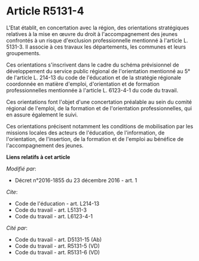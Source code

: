 # Article R5131-4

L'Etat établit, en concertation avec la région, des orientations stratégiques relatives à la mise en œuvre du droit à
l'accompagnement des jeunes confrontés à un risque d'exclusion professionnelle mentionné à l'article L. 5131-3. Il associe à
ces travaux les départements, les communes et leurs groupements. 

Ces orientations s'inscrivent dans le cadre du schéma prévisionnel de développement du service public régional de
l'orientation mentionné au 5° de l'article L. 214-13 du code de l'éducation et de la stratégie régionale coordonnée en
matière d'emploi, d'orientation et de formation professionnelles mentionnée à l'article L. 6123-4-1 du code du travail. 

Ces orientations font l'objet d'une concertation préalable au sein du comité régional de l'emploi, de la formation et de
l'orientation professionnelles, qui en assure également le suivi. 

Ces orientations précisent notamment les conditions de mobilisation par les missions locales des acteurs de l'éducation, de
l'information, de l'orientation, de l'insertion, de la formation et de l'emploi au bénéfice de l'accompagnement des jeunes.

**Liens relatifs à cet article**

_Modifié par_:

  - Décret n°2016-1855 du 23 décembre 2016 - art. 1

_Cite_:

  - Code de l'éducation - art. L214-13
  - Code du travail - art. L5131-3
  - Code du travail - art. L6123-4-1

_Cité par_:

  - Code du travail - art. D5131-15 (Ab)
  - Code du travail - art. R5131-5 (VD)
  - Code du travail - art. R5131-6 (VD)
